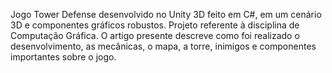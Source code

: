 Jogo Tower Defense desenvolvido no Unity 3D feito em C#, em um cenário 3D e componentes gráficos robustos. Projeto referente à disciplina de Computação Gráfica. 
O artigo presente descreve como foi realizado o desenvolvimento, as mecânicas, o mapa, a torre, inimigos e componentes importantes sobre o jogo.
